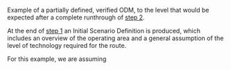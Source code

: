 Example of a partially defined, verified ODM, to the level that would be expected after a complete runthrough of [step 2](/#/steps/2-hazard-identification).

At the end of [step 1](/#/steps/1-concept-assurance) an Initial Scenario Definition is produced, which includes an overview of the operating area and a general assumption of the level of technology required for the route. 

For this example, we are assuming